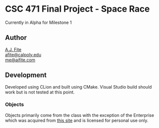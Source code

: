 CSC 471 Final Project - Space Race
===================================

Currently in Alpha for Milestone 1

## Author

[A.J. Fite](https://ajfite.com)<br />
[afite@calpoly.edu](mailto:afite@calpoly.edu)<br />
[me@ajfite.com](mailto:me@ajfite.com)

## Development

Developed using CLion and built using CMake.  Visual Studio build should work
but is not tested at this point.

### Objects

Objects primarily come from the class with the exception of the Enterprise
which was acquired from [this site](https://free3d.com/3d-model/enterprise-ncc-1701-d-97293.html)
and is licensed for personal use only.